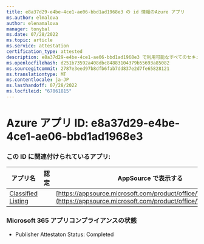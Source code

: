 ```yaml
---
title: e8a37d29-e4be-4ce1-ae06-bbd1ad1968e3 の id 情報のAzure アプリ
ms.author: elmalova
author: elenamalova
manager: tonybal
ms.date: 07/28/2022
ms.topic: article
ms.service: attestation
certification_type: attested
description: e8a37d29-e4be-4ce1-ae06-bbd1ad1968e3 で利用可能なすべてのセキュリティとコンプライアンス情報。
ms.openlocfilehash: d251b73592a408dbc84883104379b55693a85082
ms.sourcegitcommit: 2787e3eed97b8dfb6fab7dd837e2d7fe65828121
ms.translationtype: MT
ms.contentlocale: ja-JP
ms.lasthandoff: 07/28/2022
ms.locfileid: "67061815"
---
```

# <a name="azure-app-id-e8a37d29-e4be-4ce1-ae06-bbd1ad1968e3"></a>Azure アプリ ID: e8a37d29-e4be-4ce1-ae06-bbd1ad1968e3


### <a name="apps-associated-with-this-id"></a>この ID に関連付けられているアプリ:
| **アプリ名** | **認定** | **AppSource で表示する** |
|--------------|---------------|-----------------------|
| [Classified Listing](../forward/WA200004155.md) |  | [https://appsource.microsoft.com/product/office/WA200004155](https://appsource.microsoft.com/product/office/WA200004155) |

### <a name="microsoft-365-app-compliance-status"></a>Microsoft 365 アプリコンプライアンスの状態
- Publisher Attestaton Status: Completed
